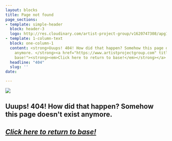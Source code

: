 ```yaml
---
layout: blocks
title: Page not found
page_sections:
- template: simple-header
  block: header-3
  logo: http://res.cloudinary.com/artist-project-group/v1620747308/apg1/APG_Logo_Dev_V12_3A1_x1200_en9j2o.png
- template: 1-column-text
  block: one-column-1
  content: <strong>Uuups! 404! How did that happen? Somehow this page doesn’t exist
    anymore. </strong><a href="https://www.artistprojectgroup.com" title="Return to
    base!"><strong><em>Click here to return to base!</em></strong></a>
  headline: "404"
  slug: ''
date: 

---
```

![](http://res.cloudinary.com/artist-project-group/v1620747308/apg1/APG_Logo_Dev_V12_3A1_x1200_en9j2o.png)

## Uuups! 404! How did that happen? Somehow this page doesn't exist anymore.

## [**_Click here to return to base!_**](/ "Return to base!")